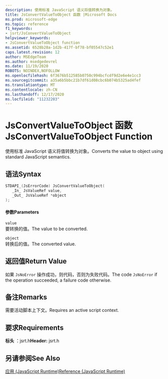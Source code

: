 ```yaml
---
description: 使用标准 JavaScript 语义将值转换为对象。
title: JsConvertValueToObject 函数 |Microsoft Docs
ms.prod: microsoft-edge
ms.topic: reference
f1_keywords:
- jsrt/JsConvertValueToObject
helpviewer_keywords:
- JsConvertValueToObject function
ms.assetid: 6528b28a-1d2b-417f-bf78-bf05547c52e1
caps.latest.revision: 12
author: MSEdgeTeam
ms.author: msedgedevrel
ms.date: 11/19/2020
ROBOTS: NOINDEX,NOFOLLOW
ms.openlocfilehash: 6f3676b512585b0750c994bcfcdf9d2e6e4e1cc3
ms.sourcegitcommit: a35a6b5bbc21b7df61d08cbc6b074b5325ad4fef
ms.translationtype: MT
ms.contentlocale: zh-CN
ms.lasthandoff: 12/17/2020
ms.locfileid: "11232203"
---
```

# <span data-ttu-id="d6439-103">JsConvertValueToObject 函数</span><span class="sxs-lookup"><span data-stu-id="d6439-103">JsConvertValueToObject Function</span></span>

<span data-ttu-id="d6439-104">使用标准 JavaScript 语义将值转换为对象。</span><span class="sxs-lookup"><span data-stu-id="d6439-104">Converts the value to object using standard JavaScript semantics.</span></span>  
  
## <span data-ttu-id="d6439-105">语法</span><span class="sxs-lookup"><span data-stu-id="d6439-105">Syntax</span></span>  
  
```cpp  
STDAPI_(JsErrorCode) JsConvertValueToObject(  
   _In_ JsValueRef value,  
   _Out_ JsValueRef *object  
);  
```  
  
#### <span data-ttu-id="d6439-106">参数</span><span class="sxs-lookup"><span data-stu-id="d6439-106">Parameters</span></span>  
 `value`  
 <span data-ttu-id="d6439-107">要转换的值。</span><span class="sxs-lookup"><span data-stu-id="d6439-107">The value to be converted.</span></span>  
  
 `object`  
 <span data-ttu-id="d6439-108">转换后的值。</span><span class="sxs-lookup"><span data-stu-id="d6439-108">The converted value.</span></span>  
  
## <span data-ttu-id="d6439-109">返回值</span><span class="sxs-lookup"><span data-stu-id="d6439-109">Return Value</span></span>  
 <span data-ttu-id="d6439-110">如果 `JsNoError` 操作成功，则代码，否则为失败代码。</span><span class="sxs-lookup"><span data-stu-id="d6439-110">The code `JsNoError` if the operation succeeded, a failure code otherwise.</span></span>  
  
## <span data-ttu-id="d6439-111">备注</span><span class="sxs-lookup"><span data-stu-id="d6439-111">Remarks</span></span>  
 <span data-ttu-id="d6439-112">需要活动脚本上下文。</span><span class="sxs-lookup"><span data-stu-id="d6439-112">Requires an active script context.</span></span>  
  
## <span data-ttu-id="d6439-113">要求</span><span class="sxs-lookup"><span data-stu-id="d6439-113">Requirements</span></span>  
 <span data-ttu-id="d6439-114">**标头** ：jsrt.h</span><span class="sxs-lookup"><span data-stu-id="d6439-114">**Header:** jsrt.h</span></span>  
  
## <span data-ttu-id="d6439-115">另请参阅</span><span class="sxs-lookup"><span data-stu-id="d6439-115">See Also</span></span>  
 [<span data-ttu-id="d6439-116">应用 (JavaScript Runtime)</span><span class="sxs-lookup"><span data-stu-id="d6439-116">Reference (JavaScript Runtime)</span></span>](../chakra-hosting/reference-javascript-runtime.md)
